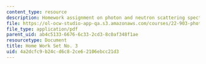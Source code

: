 ```yaml
---
content_type: resource
description: Homework assignment on photon and neutron scattering spectroscopy.
file: https://ol-ocw-studio-app-qa.s3.amazonaws.com/courses/22-903-photon-and-neutron-scattering-spectroscopy-and-its-applications-in-condensed-matter-spring-2005/4a2dcfc9b24cd6c82ce62106ebcc21d3_22_903_hw_3_051.pdf
file_type: application/pdf
parent_uid: ab4c5133-6676-6c33-2cd3-8c0af348f1ae
resourcetype: Document
title: Home Work Set No. 3
uid: 4a2dcfc9-b24c-d6c8-2ce6-2106ebcc21d3
---
```

